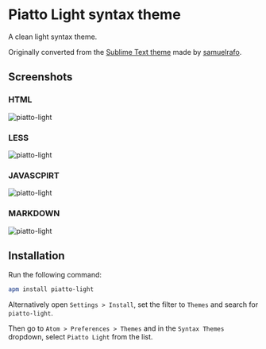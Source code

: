 # Piatto Light syntax theme

A clean light syntax theme.

Originally converted from the [Sublime Text theme](https://github.com/samuelrafo/piatto) made by [samuelrafo](https://github.com/samuelrafo).

## Screenshots

### HTML

![piatto-light](https://raw.githubusercontent.com/kovv/piatto-light/master/images/html.png)

### LESS

![piatto-light](https://raw.githubusercontent.com/kovv/piatto-light/master/images/less.png)

### JAVASCPIRT

![piatto-light](https://raw.githubusercontent.com/kovv/piatto-light/master/images/js.png)

### MARKDOWN

![piatto-light](https://raw.githubusercontent.com/kovv/piatto-light/master/images/md.png)

## Installation

Run the following command:

```sh
apm install piatto-light
```

Alternatively open `Settings > Install`, set the filter to `Themes` and search for `piatto-light`.

Then go to `Atom > Preferences > Themes` and in the `Syntax Themes` dropdown, select `Piatto Light` from the list.
